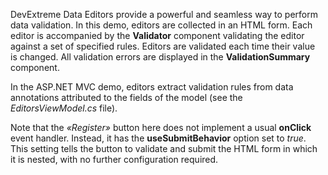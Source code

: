 DevExtreme Data Editors provide a&nbsp;powerful and seamless way to&nbsp;perform data validation. In&nbsp;this demo, editors are collected in&nbsp;an&nbsp;HTML&nbsp;form. Each editor is&nbsp;accompanied by&nbsp;the **Validator** component validating the editor against a&nbsp;set of&nbsp;specified rules. Editors are validated each time their value is&nbsp;changed. All validation errors are displayed in&nbsp;the **ValidationSummary** component.



In&nbsp;the ASP.NET MVC&nbsp;demo, editors extract validation rules from data annotations attributed to&nbsp;the fields of&nbsp;the model (see the _EditorsViewModel.cs_ file).



Note that the _&laquo;Register&raquo;_ button here does not implement a&nbsp;usual **onClick** event handler. Instead, it&nbsp;has the **useSubmitBehavior** option set to _true_. This setting tells the button to&nbsp;validate and submit the HTML form in&nbsp;which it&nbsp;is&nbsp;nested, with no&nbsp;further configuration required.